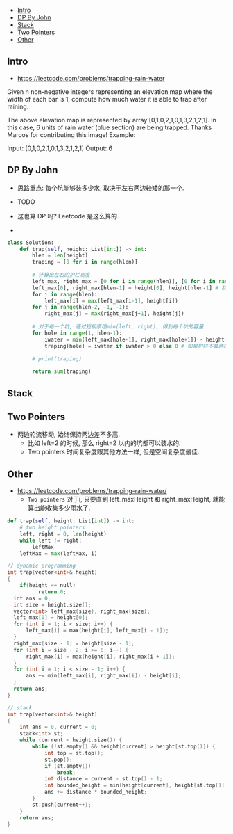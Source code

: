 - [Intro](#intro)
- [DP By John](#dp-by-john)
- [Stack](#stack)
- [Two Pointers](#two-pointers)
- [Other](#other)

## Intro

- https://leetcode.com/problems/trapping-rain-water

Given n non-negative integers representing an elevation map where the width of each bar is 1, compute how much water it is able to trap after raining.

The above elevation map is represented by array [0,1,0,2,1,0,1,3,2,1,2,1]. In this case, 6 units of rain water (blue section) are being trapped. Thanks Marcos for contributing this image!
Example:

Input: [0,1,0,2,1,0,1,3,2,1,2,1]
Output: 6




## DP By John

- 思路重点: 每个坑能够装多少水, 取决于左右两边较矮的那一个.


- TODO
- 这也算 DP 吗? Leetcode 是这么算的.
- 

```py
class Solution:
    def trap(self, height: List[int]) -> int:
        hlen = len(height)
        traping = [0 for i in range(hlen)]
        
        # 计算出左右的护栏高度
        left_max, right_max = [0 for i in range(hlen)], [0 for i in range(hlen)] # 如果连等于的话, 会共用一个对象!
        left_max[0], right_max[hlen-1] = height[0], height[hlen-1] # 初始化护栏
        for i in range(hlen):
            left_max[i] = max(left_max[i-1], height[i])
        for j in range(hlen-2, -1, -1):
            right_max[j] = max(right_max[j+1], height[j])
          
        # 对于每一个坑, 通过短板原理min(left, right), 得到每个坑的容量
        for hole in range(1, hlen-1):
            iwater = min(left_max[hole-1], right_max[hole+1]) - height[hole]
            traping[hole] = iwater if iwater > 0 else 0 # 如果护栏不算两端的话, 就不需要这句话了
        
        # print(traping)

        return sum(traping)
```

## Stack


## Two Pointers

- 两边轮流移动, 始终保持两边差不多高.
  - 比如 left=2 的时候, 那么 right=2 以内的坑都可以装水的.
  - Two pointers 时间复杂度跟其他方法一样, 但是空间复杂度最佳.








## Other


- https://leetcode.com/problems/trapping-rain-water/
  - `Two pointers` 对于i, 只要直到 left_maxHeight 和 right_maxHeight, 就能算出能收集多少雨水了.


```py
def trap(self, height: List[int]) -> int:
    # two height pointers
    left, right = 0, len(height)
    while left != right:
        leftMax
    leftMax = max(leftMax, i)
```




```cpp
// dynamic programming
int trap(vector<int>& height)
{
	if(height == null)
		  return 0;
  int ans = 0;
  int size = height.size();
  vector<int> left_max(size), right_max(size);
  left_max[0] = height[0];
  for (int i = 1; i < size; i++) {
      left_max[i] = max(height[i], left_max[i - 1]);
  }
  right_max[size - 1] = height[size - 1];
  for (int i = size - 2; i >= 0; i--) {
      right_max[i] = max(height[i], right_max[i + 1]);
  }
  for (int i = 1; i < size - 1; i++) {
      ans += min(left_max[i], right_max[i]) - height[i];
  }
  return ans;
}
```

```cpp
// stack
int trap(vector<int>& height)
{
    int ans = 0, current = 0;
    stack<int> st;
    while (current < height.size()) {
        while (!st.empty() && height[current] > height[st.top()]) {
            int top = st.top();
            st.pop();
            if (st.empty())
                break;
            int distance = current - st.top() - 1;
            int bounded_height = min(height[current], height[st.top()]) - height[top];
            ans += distance * bounded_height;
        }
        st.push(current++);
    }
    return ans;
}
```























